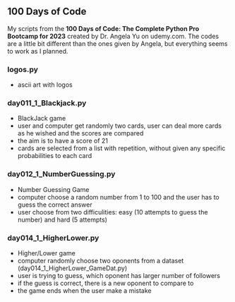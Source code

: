 ## 100 Days of Code

My scripts from the **100 Days of Code: The Complete Python Pro Bootcamp for 2023** created by Dr. Angela Yu on udemy.com. The codes are a little bit different than the ones given by Angela, but everything seems to work as I planned. 


### logos.py
- ascii art with logos

### day011_1_Blackjack.py
- BlackJack game
- user and computer get randomly two cards, user can deal more cards as he wished and the scores are compared
- the aim is to have a score of 21
- cards are selected from a list with repetition, without given any specific probabilities to each card

### day012_1_NumberGuessing.py
- Number Guessing Game
- computer choose a random number from 1 to 100 and the user has to guess the correct answer
- user choose from two difficulities: easy (10 attempts to guess the number) and hard (5 attempts)

### day014_1_HigherLower.py
- Higher/Lower game
- computer randomly choose two oponents from a dataset (day014_1_HigherLower_GameDat.py)
- user is trying to guess, which oponent has larger number of followers
- if the guess is correct, there is a new oponent to compare to
- the game ends when the user make a mistake
